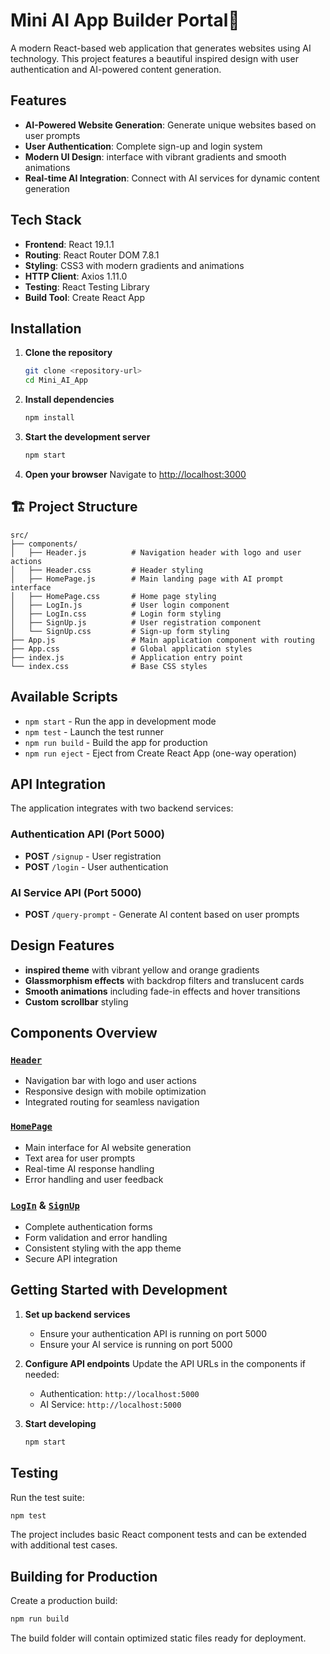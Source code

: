 # Mini AI App Builder Portal🍋

A modern React-based web application that generates websites using AI technology. This project features a beautiful inspired design with user authentication and AI-powered content generation.

## Features

- **AI-Powered Website Generation**: Generate unique websites based on user prompts
- **User Authentication**: Complete sign-up and login system
- **Modern UI Design**: interface with vibrant gradients and smooth animations
- **Real-time AI Integration**: Connect with AI services for dynamic content generation

##  Tech Stack

- **Frontend**: React 19.1.1
- **Routing**: React Router DOM 7.8.1
- **Styling**: CSS3 with modern gradients and animations
- **HTTP Client**: Axios 1.11.0
- **Testing**: React Testing Library
- **Build Tool**: Create React App

## Installation

1. **Clone the repository**
   ```bash
   git clone <repository-url>
   cd Mini_AI_App
   ```

2. **Install dependencies**
   ```bash
   npm install
   ```

3. **Start the development server**
   ```bash
   npm start
   ```

4. **Open your browser**
   Navigate to [http://localhost:3000](http://localhost:3000)

## 🏗️ Project Structure

```
src/
├── components/
│   ├── Header.js          # Navigation header with logo and user actions
│   ├── Header.css         # Header styling
│   ├── HomePage.js        # Main landing page with AI prompt interface
│   ├── HomePage.css       # Home page styling
│   ├── LogIn.js           # User login component
│   ├── LogIn.css          # Login form styling
│   ├── SignUp.js          # User registration component
│   └── SignUp.css         # Sign-up form styling
├── App.js                 # Main application component with routing
├── App.css                # Global application styles
├── index.js               # Application entry point
└── index.css              # Base CSS styles
```

##  Available Scripts

- `npm start` - Run the app in development mode
- `npm test` - Launch the test runner
- `npm run build` - Build the app for production
- `npm run eject` - Eject from Create React App (one-way operation)

##  API Integration

The application integrates with two backend services:

### Authentication API (Port 5000)
- **POST** `/signup` - User registration
- **POST** `/login` - User authentication

### AI Service API (Port 5000)
- **POST** `/query-prompt` - Generate AI content based on user prompts

##  Design Features

- **inspired theme** with vibrant yellow and orange gradients
- **Glassmorphism effects** with backdrop filters and translucent cards
- **Smooth animations** including fade-in effects and hover transitions
- **Custom scrollbar** styling

##  Components Overview

### [`Header`](src/components/Header.js)
- Navigation bar with logo and user actions
- Responsive design with mobile optimization
- Integrated routing for seamless navigation

### [`HomePage`](src/components/HomePage.js)
- Main interface for AI website generation
- Text area for user prompts
- Real-time AI response handling
- Error handling and user feedback

### [`LogIn`](src/components/LogIn.js) & [`SignUp`](src/components/SignUp.js)
- Complete authentication forms
- Form validation and error handling
- Consistent styling with the app theme
- Secure API integration

## Getting Started with Development

1. **Set up backend services**
   - Ensure your authentication API is running on port 5000
   - Ensure your AI service is running on port 5000

2. **Configure API endpoints**
   Update the API URLs in the components if needed:
   - Authentication: `http://localhost:5000`
   - AI Service: `http://localhost:5000`

3. **Start developing**
   ```bash
   npm start
   ```

## Testing

Run the test suite:
```bash
npm test
```

The project includes basic React component tests and can be extended with additional test cases.

## Building for Production

Create a production build:
```bash
npm run build
```

The build folder will contain optimized static files ready for deployment.

#